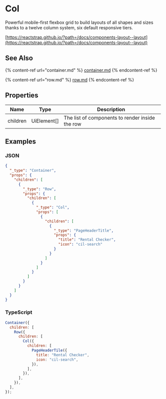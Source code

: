 # Col

Powerful mobile-first flexbox grid to build layouts of all shapes and sizes thanks to a twelve column system, six default responsive tiers.

[https://reactstrap.github.io/?path=/docs/components-layout--layout](https://reactstrap.github.io/?path=/docs/components-layout--layout)

## See Also

{% content-ref url="container.md" %}
[container.md](container.md)
{% endcontent-ref %}

{% content-ref url="row.md" %}
[row.md](row.md)
{% endcontent-ref %}

## Properties

| Name     | Type         | Description                                     |
| -------- | ------------ | ----------------------------------------------- |
| children | UiElement\[] | The list of components to render inside the row |

## Examples

### JSON

```json
{
  "_type": "Container",
  "props": {
    "children": [
      {
        "_type": "Row",
        "props": {
          "children": [
            {
              "_type": "Col",
              "props": [
                {
                  "children": [
                    {
                      "_type": "PageHeaderTitle",
                      "props": {
                        "title": "Rental Checker",
                        "icon": "cil-search"
                      }
                    }
                  ]
                }
              ]
            }
          ]
        }
      }
    ]
  }
}
```

### TypeScript

```javascript
Container({
  children: [
    Row({
      children: [
        Col({
          children: [
            PageHeaderTile({
              title: "Rental Checker",
              icon: "cil-search",
            }),
          ],
        }),
      ],
    }),
  ],
});
```
